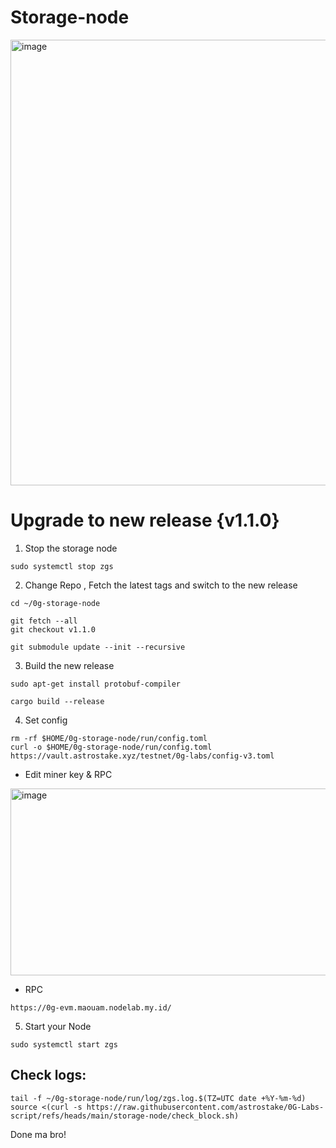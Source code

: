 # Storage-node

<img width="2048" height="713" alt="image" src="https://github.com/user-attachments/assets/d0ac8a92-4d29-44e0-b9ba-9b5af36aecfd" />

# Upgrade to new release {v1.1.0}

1. Stop the storage node
```
sudo systemctl stop zgs
```

2. Change Repo , Fetch the latest tags and switch to the new release
```
cd ~/0g-storage-node
```
```
git fetch --all
git checkout v1.1.0
```
```
git submodule update --init --recursive
```

3. Build the new release
```
sudo apt-get install protobuf-compiler
```
```
cargo build --release
```

4. Set config
```
rm -rf $HOME/0g-storage-node/run/config.toml
curl -o $HOME/0g-storage-node/run/config.toml https://vault.astrostake.xyz/testnet/0g-labs/config-v3.toml
```
- Edit miner key & RPC 
<img width="831" height="299" alt="image" src="https://github.com/user-attachments/assets/eda1f4bc-a30b-4202-af5c-289d7d47e014" />

- RPC
```
https://0g-evm.maouam.nodelab.my.id/
```

5. Start your Node
```
sudo systemctl start zgs
```


## Check logs:
```
tail -f ~/0g-storage-node/run/log/zgs.log.$(TZ=UTC date +%Y-%m-%d)
source <(curl -s https://raw.githubusercontent.com/astrostake/0G-Labs-script/refs/heads/main/storage-node/check_block.sh)
```


Done ma bro!


















